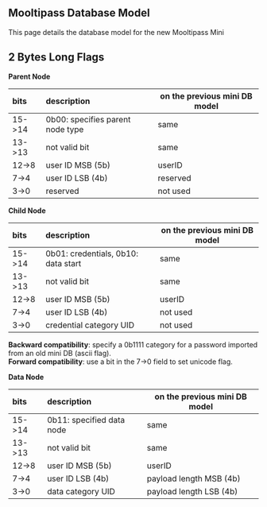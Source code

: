 ## [](#header-1) Mooltipass Database Model
This page details the database model for the new Mooltipass Mini
   
## [](#header-2) 2 Bytes Long Flags

**Parent Node**

| bits | description | on the previous mini DB model |
|:-----|:------------|-------------------------------|
| 15->14 | 0b00: specifies parent node type | same |
| 13->13 | not valid bit | same |
| 12->8 | user ID MSB (5b) | userID |
| 7->4 | user ID LSB (4b) | reserved |
| 3->0 | reserved | not used |

**Child Node**

| bits | description | on the previous mini DB model |
|:-----|:------------|-------------------------------|
| 15->14 | 0b01: credentials, 0b10: data start | same |
| 13->13 | not valid bit | same |
| 12->8 | user ID MSB (5b) | userID |
| 7->4 | user ID LSB (4b) | not used |
| 3->0 | credential category UID | not used |

**Backward compatibility**: specify a 0b1111 category for a password imported from an old mini DB (ascii flag).  
**Forward compatibility**: use a bit in the 7->0 field to set unicode flag.  

**Data Node**

| bits | description | on the previous mini DB model |
|:-----|:------------|-------------------------------|
| 15->14 | 0b11: specified data node | same |
| 13->13 | not valid bit | same |
| 12->8 | user ID MSB (5b) | userID |
| 7->4 | user ID LSB (4b) | payload length MSB (4b) |
| 3->0 | data category UID | payload length LSB (4b) |
